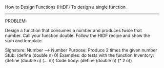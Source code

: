 How to Design Functions (HtDF)
To design a single function.

---

PROBLEM:

Design a function that consumes a number and produces twice that number. Call your function double. Follow the HtDF recipe and show the stub and template.

Signature: Number --> Number
Purpose: Produce 2 times the given number
Stub: (define (double n) 0)
Examples: do tests with the function
Inventory:
(define (double n)
(... n))
Code body:
(define (double n)
(\* 2 n))
